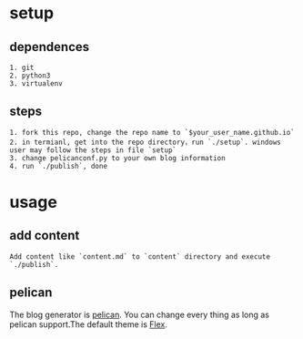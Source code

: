# setup

## dependences

	1. git
	2. python3
	3. virtualenv

## steps
	1. fork this repo, change the repo name to `$your_user_name.github.io`
	2. in termianl, get into the repo directory，run `./setup`. windows user may follow the steps in file `setup`
	3. change pelicanconf.py to your own blog information
	4. run `./publish`, done
# usage
## add content
	Add content like `content.md` to `content` directory and execute `./publish`.
## pelican
The blog generator is [pelican](http://docs.getpelican.com/en/3.6.3/quickstart.html#create-an-article).
You can change every thing as long as pelican support.The default theme is [Flex](https://github.com/alexandrevicenzi/Flex/tree/5bc235cf579cb03bcc8f54b6029ff74493a0cb44).
